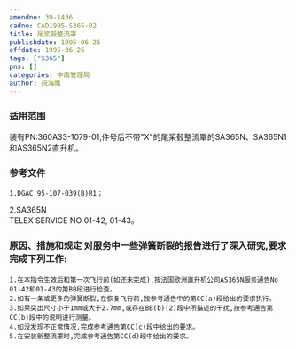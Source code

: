 ```yaml
---
amendno: 39-1436  
cadno: CAD1995-S365-02  
title: 尾桨毂整流罩  
publishdate: 1995-06-26  
effdate: 1995-06-26  
tags: ["S365"]  
pns: []  
categories: 中南管理局  
author: 祝海鹰  
---
```

  
### 适用范围  
装有PN:360A33-1079-01,件号后不带"X"的尾桨毂整流罩的SA365N、SA365N1和AS365N2直升机。  
  
<!--more-->  
### 参考文件  
    1.DGAC 95-107-039(B)R1；  
2.SA365N  
TELEX SERVICE NO 01-42, 01-43。  
  
### 原因、措施和规定 对服务中一些弹簧断裂的报告进行了深入研究,要求完成下列工作:  
    1.在本指令生效后和第一次飞行前(如还未完成),按法国欧洲直升机公司AS365N服务通告No 01-42和01-43的第BB段进行检查。  
    2.如有一条或更多的弹簧断裂,在恢复飞行前,按参考通告中的第CC(a)段给出的要求执行。  
    3.如果突出尺寸小于1mm或大于2.7mm,或存在BB(b)(2)段中所描述的干扰,按参考通告第CC(b)段中的说明进行测量。  
    4.如没发现不正常情况,完成参考通告第CC(c)段中给出的要求。  
    5.在安装新整流罩时,完成参考通告第CC(d)段中给出的要求。  
  
  
